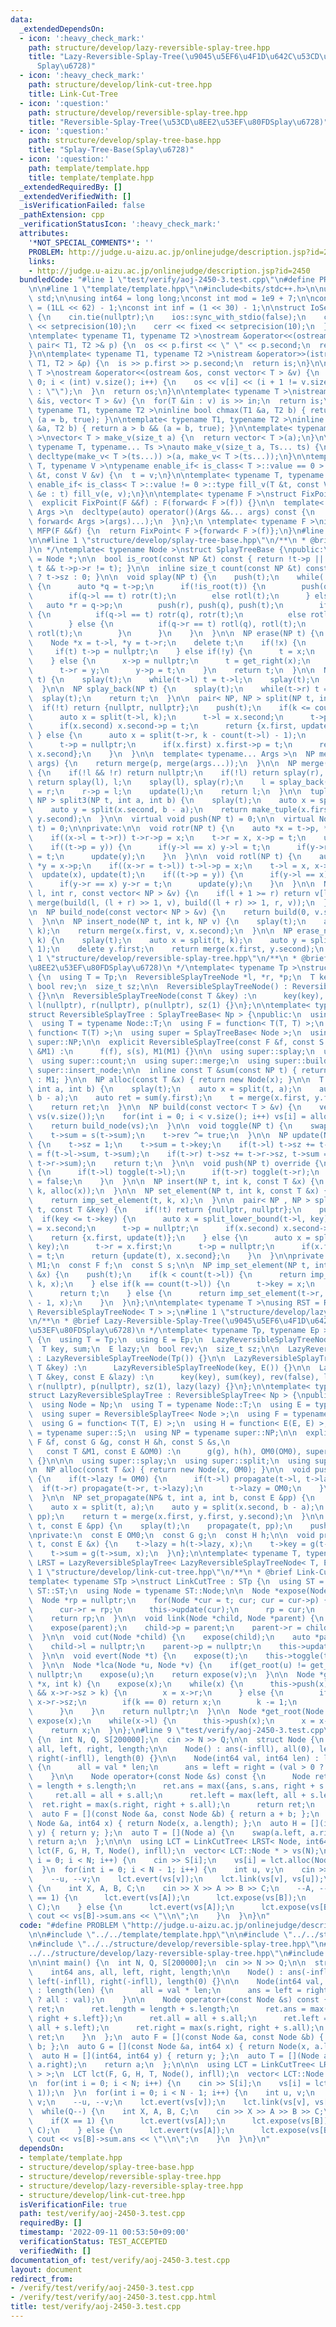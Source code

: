 ```yaml
---
data:
  _extendedDependsOn:
  - icon: ':heavy_check_mark:'
    path: structure/develop/lazy-reversible-splay-tree.hpp
    title: "Lazy-Reversible-Splay-Tree(\u9045\u5EF6\u4F1D\u642C\u53CD\u8EE2\u53EF\u80FD\
      Splay\u6728)"
  - icon: ':heavy_check_mark:'
    path: structure/develop/link-cut-tree.hpp
    title: Link-Cut-Tree
  - icon: ':question:'
    path: structure/develop/reversible-splay-tree.hpp
    title: "Reversible-Splay-Tree(\u53CD\u8EE2\u53EF\u80FDSplay\u6728)"
  - icon: ':question:'
    path: structure/develop/splay-tree-base.hpp
    title: "Splay-Tree-Base(Splay\u6728)"
  - icon: ':question:'
    path: template/template.hpp
    title: template/template.hpp
  _extendedRequiredBy: []
  _extendedVerifiedWith: []
  _isVerificationFailed: false
  _pathExtension: cpp
  _verificationStatusIcon: ':heavy_check_mark:'
  attributes:
    '*NOT_SPECIAL_COMMENTS*': ''
    PROBLEM: http://judge.u-aizu.ac.jp/onlinejudge/description.jsp?id=2450
    links:
    - http://judge.u-aizu.ac.jp/onlinejudge/description.jsp?id=2450
  bundledCode: "#line 1 \"test/verify/aoj-2450-3.test.cpp\"\n#define PROBLEM \"http://judge.u-aizu.ac.jp/onlinejudge/description.jsp?id=2450\"\
    \n\n#line 1 \"template/template.hpp\"\n#include<bits/stdc++.h>\n\nusing namespace\
    \ std;\n\nusing int64 = long long;\nconst int mod = 1e9 + 7;\n\nconst int64 infll\
    \ = (1LL << 62) - 1;\nconst int inf = (1 << 30) - 1;\n\nstruct IoSetup {\n  IoSetup()\
    \ {\n    cin.tie(nullptr);\n    ios::sync_with_stdio(false);\n    cout << fixed\
    \ << setprecision(10);\n    cerr << fixed << setprecision(10);\n  }\n} iosetup;\n\
    \ntemplate< typename T1, typename T2 >\nostream &operator<<(ostream &os, const\
    \ pair< T1, T2 >& p) {\n  os << p.first << \" \" << p.second;\n  return os;\n\
    }\n\ntemplate< typename T1, typename T2 >\nistream &operator>>(istream &is, pair<\
    \ T1, T2 > &p) {\n  is >> p.first >> p.second;\n  return is;\n}\n\ntemplate< typename\
    \ T >\nostream &operator<<(ostream &os, const vector< T > &v) {\n  for(int i =\
    \ 0; i < (int) v.size(); i++) {\n    os << v[i] << (i + 1 != v.size() ? \" \"\
    \ : \"\");\n  }\n  return os;\n}\n\ntemplate< typename T >\nistream &operator>>(istream\
    \ &is, vector< T > &v) {\n  for(T &in : v) is >> in;\n  return is;\n}\n\ntemplate<\
    \ typename T1, typename T2 >\ninline bool chmax(T1 &a, T2 b) { return a < b &&\
    \ (a = b, true); }\n\ntemplate< typename T1, typename T2 >\ninline bool chmin(T1\
    \ &a, T2 b) { return a > b && (a = b, true); }\n\ntemplate< typename T = int64\
    \ >\nvector< T > make_v(size_t a) {\n  return vector< T >(a);\n}\n\ntemplate<\
    \ typename T, typename... Ts >\nauto make_v(size_t a, Ts... ts) {\n  return vector<\
    \ decltype(make_v< T >(ts...)) >(a, make_v< T >(ts...));\n}\n\ntemplate< typename\
    \ T, typename V >\ntypename enable_if< is_class< T >::value == 0 >::type fill_v(T\
    \ &t, const V &v) {\n  t = v;\n}\n\ntemplate< typename T, typename V >\ntypename\
    \ enable_if< is_class< T >::value != 0 >::type fill_v(T &t, const V &v) {\n  for(auto\
    \ &e : t) fill_v(e, v);\n}\n\ntemplate< typename F >\nstruct FixPoint : F {\n\
    \  explicit FixPoint(F &&f) : F(forward< F >(f)) {}\n\n  template< typename...\
    \ Args >\n  decltype(auto) operator()(Args &&... args) const {\n    return F::operator()(*this,\
    \ forward< Args >(args)...);\n  }\n};\n \ntemplate< typename F >\ninline decltype(auto)\
    \ MFP(F &&f) {\n  return FixPoint< F >{forward< F >(f)};\n}\n#line 4 \"test/verify/aoj-2450-3.test.cpp\"\
    \n\n#line 1 \"structure/develop/splay-tree-base.hpp\"\n/**\n * @brief Splay-Tree-Base(Splay\u6728\
    )\n */\ntemplate< typename Node >\nstruct SplayTreeBase {\npublic:\n  using NP\
    \ = Node *;\n\n  bool is_root(const NP &t) const { return !t->p || (t->p->l !=\
    \ t && t->p->r != t); }\n\n  inline size_t count(const NP &t) const { return t\
    \ ? t->sz : 0; }\n\n  void splay(NP t) {\n    push(t);\n    while(!is_root(t))\
    \ {\n      auto *q = t->p;\n      if(!is_root(t)) {\n        push(q), push(t);\n\
    \        if(q->l == t) rotr(t);\n        else rotl(t);\n      } else {\n     \
    \   auto *r = q->p;\n        push(r), push(q), push(t);\n        if(r->l == q)\
    \ {\n          if(q->l == t) rotr(q), rotr(t);\n          else rotl(t), rotr(t);\n\
    \        } else {\n          if(q->r == t) rotl(q), rotl(t);\n          else rotr(t),\
    \ rotl(t);\n        }\n      }\n    }\n  }\n\n  NP erase(NP t) {\n    splay(t);\n\
    \    Node *x = t->l, *y = t->r;\n    delete t;\n    if(!x) {\n      t = y;\n \
    \     if(t) t->p = nullptr;\n    } else if(!y) {\n      t = x;\n      t->p = nullptr;\n\
    \    } else {\n      x->p = nullptr;\n      t = get_right(x);\n      splay(t);\n\
    \      t->r = y;\n      y->p = t;\n    }\n    return t;\n  }\n\n  NP splay_front(NP\
    \ t) {\n    splay(t);\n    while(t->l) t = t->l;\n    splay(t);\n    return t;\n\
    \  }\n\n  NP splay_back(NP t) {\n    splay(t);\n    while(t->r) t = t->r;\n  \
    \  splay(t);\n    return t;\n  }\n\n  pair< NP, NP > split(NP t, int k) {\n  \
    \  if(!t) return {nullptr, nullptr};\n    push(t);\n    if(k <= count(t->l)) {\n\
    \      auto x = split(t->l, k);\n      t->l = x.second;\n      t->p = nullptr;\n\
    \      if(x.second) x.second->p = t;\n      return {x.first, update(t)};\n   \
    \ } else {\n      auto x = split(t->r, k - count(t->l) - 1);\n      t->r = x.first;\n\
    \      t->p = nullptr;\n      if(x.first) x.first->p = t;\n      return {update(t),\
    \ x.second};\n    }\n  }\n\n  template< typename... Args >\n  NP merge(NP p, Args...\
    \ args) {\n    return merge(p, merge(args...));\n  }\n\n  NP merge(NP l, NP r)\
    \ {\n    if(!l && !r) return nullptr;\n    if(!l) return splay(r), r;\n    if(!r)\
    \ return splay(l), l;\n    splay(l), splay(r);\n    l = splay_back(l);\n    l->r\
    \ = r;\n    r->p = l;\n    update(l);\n    return l;\n  }\n\n  tuple< NP, NP,\
    \ NP > split3(NP t, int a, int b) {\n    splay(t);\n    auto x = split(t, a);\n\
    \    auto y = split(x.second, b - a);\n    return make_tuple(x.first, y.first,\
    \ y.second);\n  }\n\n  virtual void push(NP t) = 0;\n\n  virtual Node *update(NP\
    \ t) = 0;\n\nprivate:\n\n  void rotr(NP t) {\n    auto *x = t->p, *y = x->p;\n\
    \    if((x->l = t->r)) t->r->p = x;\n    t->r = x, x->p = t;\n    update(x), update(t);\n\
    \    if((t->p = y)) {\n      if(y->l == x) y->l = t;\n      if(y->r == x) y->r\
    \ = t;\n      update(y);\n    }\n  }\n\n  void rotl(NP t) {\n    auto *x = t->p,\
    \ *y = x->p;\n    if((x->r = t->l)) t->l->p = x;\n    t->l = x, x->p = t;\n  \
    \  update(x), update(t);\n    if((t->p = y)) {\n      if(y->l == x) y->l = t;\n\
    \      if(y->r == x) y->r = t;\n      update(y);\n    }\n  }\n\n  NP build(int\
    \ l, int r, const vector< NP > &v) {\n    if(l + 1 >= r) return v[l];\n    return\
    \ merge(build(l, (l + r) >> 1, v), build((l + r) >> 1, r, v));\n  }\n\nprotected:\n\
    \n  NP build_node(const vector< NP > &v) {\n    return build(0, v.size(), v);\n\
    \  }\n\n  NP insert_node(NP t, int k, NP v) {\n    splay(t);\n    auto x = split(t,\
    \ k);\n    return merge(x.first, v, x.second);\n  }\n\n  NP erase_node(NP t, int\
    \ k) {\n    splay(t);\n    auto x = split(t, k);\n    auto y = split(x.second,\
    \ 1);\n    delete y.first;\n    return merge(x.first, y.second);\n  }\n};\n#line\
    \ 1 \"structure/develop/reversible-splay-tree.hpp\"\n/**\n * @brief Reversible-Splay-Tree(\u53CD\
    \u8EE2\u53EF\u80FDSplay\u6728)\n */\ntemplate< typename Tp >\nstruct ReversibleSplayTreeNode\
    \ {\n  using T = Tp;\n  ReversibleSplayTreeNode *l, *r, *p;\n  T key, sum;\n \
    \ bool rev;\n  size_t sz;\n\n  ReversibleSplayTreeNode() : ReversibleSplayTreeNode(Tp())\
    \ {}\n\n  ReversibleSplayTreeNode(const T &key) :\n      key(key), sum(key), rev(false),\
    \ l(nullptr), r(nullptr), p(nullptr), sz(1) {}\n};\n\ntemplate< typename Np >\n\
    struct ReversibleSplayTree : SplayTreeBase< Np > {\npublic:\n  using Node = Np;\n\
    \  using T = typename Node::T;\n  using F = function< T(T, T) >;\n  using S =\
    \ function< T(T) >;\n  using super = SplayTreeBase< Node >;\n  using NP = typename\
    \ super::NP;\n\n  explicit ReversibleSplayTree(const F &f, const S &s, const T\
    \ &M1) :\n      f(f), s(s), M1(M1) {}\n\n  using super::splay;\n  using super::split;\n\
    \  using super::count;\n  using super::merge;\n  using super::build_node;\n  using\
    \ super::insert_node;\n\n  inline const T &sum(const NP t) { return t ? t->sum\
    \ : M1; }\n\n  NP alloc(const T &x) { return new Node(x); }\n\n  T query(NP &t,\
    \ int a, int b) {\n    splay(t);\n    auto x = split(t, a);\n    auto y = split(x.second,\
    \ b - a);\n    auto ret = sum(y.first);\n    t = merge(x.first, y.first, y.second);\n\
    \    return ret;\n  }\n\n  NP build(const vector< T > &v) {\n    vector< NP >\
    \ vs(v.size());\n    for(int i = 0; i < v.size(); i++) vs[i] = alloc(v[i]);\n\
    \    return build_node(vs);\n  }\n\n  void toggle(NP t) {\n    swap(t->l, t->r);\n\
    \    t->sum = s(t->sum);\n    t->rev ^= true;\n  }\n\n  NP update(NP t) override\
    \ {\n    t->sz = 1;\n    t->sum = t->key;\n    if(t->l) t->sz += t->l->sz, t->sum\
    \ = f(t->l->sum, t->sum);\n    if(t->r) t->sz += t->r->sz, t->sum = f(t->sum,\
    \ t->r->sum);\n    return t;\n  }\n\n  void push(NP t) override {\n    if(t->rev)\
    \ {\n      if(t->l) toggle(t->l);\n      if(t->r) toggle(t->r);\n      t->rev\
    \ = false;\n    }\n  }\n\n  NP insert(NP t, int k, const T &x) {\n    return insert_node(t,\
    \ k, alloc(x));\n  }\n\n  NP set_element(NP t, int k, const T &x) {\n    splay(t);\n\
    \    return imp_set_element(t, k, x);\n  }\n\n  pair< NP , NP > split_lower_bound(NP\
    \ t, const T &key) {\n    if(!t) return {nullptr, nullptr};\n    push(t);\n  \
    \  if(key <= t->key) {\n      auto x = split_lower_bound(t->l, key);\n      t->l\
    \ = x.second;\n      t->p = nullptr;\n      if(x.second) x.second->p = t;\n  \
    \    return {x.first, update(t)};\n    } else {\n      auto x = split_lower_bound(t->r,\
    \ key);\n      t->r = x.first;\n      t->p = nullptr;\n      if(x.first) x.first->p\
    \ = t;\n      return {update(t), x.second};\n    }\n  }\n\nprivate:\n  const T\
    \ M1;\n  const F f;\n  const S s;\n\n  NP imp_set_element(NP t, int k, const T\
    \ &x) {\n    push(t);\n    if(k < count(t->l)) {\n      return imp_set_element(t->l,\
    \ k, x);\n    } else if(k == count(t->l)) {\n      t->key = x;\n      splay(t);\n\
    \      return t;\n    } else {\n      return imp_set_element(t->r, k - count(t->l)\
    \ - 1, x);\n    }\n  }\n};\n\ntemplate< typename T >\nusing RST = ReversibleSplayTree<\
    \ ReversibleSplayTreeNode< T > >;\n#line 1 \"structure/develop/lazy-reversible-splay-tree.hpp\"\
    \n/**\n * @brief Lazy-Reversible-Splay-Tree(\u9045\u5EF6\u4F1D\u642C\u53CD\u8EE2\
    \u53EF\u80FDSplay\u6728)\n */\ntemplate< typename Tp, typename Ep >\nstruct LazyReversibleSplayTreeNode\
    \ {\n  using T = Tp;\n  using E = Ep;\n  LazyReversibleSplayTreeNode *l, *r, *p;\n\
    \  T key, sum;\n  E lazy;\n  bool rev;\n  size_t sz;\n\n  LazyReversibleSplayTreeNode()\
    \ : LazyReversibleSplayTreeNode(Tp()) {}\n\n  LazyReversibleSplayTreeNode(const\
    \ T &key) :\n      LazyReversibleSplayTreeNode(key, E()) {}\n\n  LazyReversibleSplayTreeNode(const\
    \ T &key, const E &lazy) :\n      key(key), sum(key), rev(false), l(nullptr),\
    \ r(nullptr), p(nullptr), sz(1), lazy(lazy) {}\n};\n\ntemplate< typename Np >\n\
    struct LazyReversibleSplayTree : ReversibleSplayTree< Np > {\npublic:\npublic:\n\
    \  using Node = Np;\n  using T = typename Node::T;\n  using E = typename Node::E;\n\
    \  using super = ReversibleSplayTree< Node >;\n  using F = typename super::F;\n\
    \  using G = function< T(T, E) >;\n  using H = function< E(E, E) >;\n  using S\
    \ = typename super::S;\n  using NP = typename super::NP;\n\n  explicit LazyReversibleSplayTree(const\
    \ F &f, const G &g, const H &h, const S &s,\n                                \
    \   const T &M1, const E &OM0) :\n      g(g), h(h), OM0(OM0), super(f, s, M1)\
    \ {}\n\n\n  using super::splay;\n  using super::split;\n  using super::merge;\n\
    \n  NP alloc(const T &x) { return new Node(x, OM0); }\n\n  void push(NP t) override\
    \ {\n    if(t->lazy != OM0) {\n      if(t->l) propagate(t->l, t->lazy);\n    \
    \  if(t->r) propagate(t->r, t->lazy);\n      t->lazy = OM0;\n    }\n    super::push(t);\n\
    \  }\n\n  NP set_propagate(NP& t, int a, int b, const E &pp) {\n    splay(t);\n\
    \    auto x = split(t, a);\n    auto y = split(x.second, b - a);\n    set_propagate(y.first,\
    \ pp);\n    return t = merge(x.first, y.first, y.second);\n  }\n\n  void set_propagate(NP\
    \ t, const E &pp) {\n    splay(t);\n    propagate(t, pp);\n    push(t);\n  }\n\
    \nprivate:\n  const E OM0;\n  const G g;\n  const H h;\n\n  void propagate(NP\
    \ t, const E &x) {\n    t->lazy = h(t->lazy, x);\n    t->key = g(t->key, x);\n\
    \    t->sum = g(t->sum, x);\n  }\n};\n\ntemplate< typename T, typename E >\nusing\
    \ LRST = LazyReversibleSplayTree< LazyReversibleSplayTreeNode< T, E > >;\n#line\
    \ 1 \"structure/develop/link-cut-tree.hpp\"\n/**\n * @brief Link-Cut-Tree\n */\n\
    template< typename STp >\nstruct LinkCutTree : STp {\n  using ST = STp;\n  using\
    \ ST::ST;\n  using Node = typename ST::Node;\n\n  Node *expose(Node *t) {\n  \
    \  Node *rp = nullptr;\n    for(Node *cur = t; cur; cur = cur->p) {\n      this->splay(cur);\n\
    \      cur->r = rp;\n      this->update(cur);\n      rp = cur;\n    }\n    this->splay(t);\n\
    \    return rp;\n  }\n\n  void link(Node *child, Node *parent) {\n    expose(child);\n\
    \    expose(parent);\n    child->p = parent;\n    parent->r = child;\n    this->update(parent);\n\
    \  }\n\n  void cut(Node *child) {\n    expose(child);\n    auto *parent = child->l;\n\
    \    child->l = nullptr;\n    parent->p = nullptr;\n    this->update(child);\n\
    \  }\n\n  void evert(Node *t) {\n    expose(t);\n    this->toggle(t);\n    this->push(t);\n\
    \  }\n\n  Node *lca(Node *u, Node *v) {\n    if(get_root(u) != get_root(v)) return\
    \ nullptr;\n    expose(u);\n    return expose(v);\n  }\n\n  Node *get_kth(Node\
    \ *x, int k) {\n    expose(x);\n    while(x) {\n      this->push(x);\n      if(x->r\
    \ && x->r->sz > k) {\n        x = x->r;\n      } else {\n        if(x->r) k -=\
    \ x->r->sz;\n        if(k == 0) return x;\n        k -= 1;\n        x = x->l;\n\
    \      }\n    }\n    return nullptr;\n  }\n\n  Node *get_root(Node *x) {\n   \
    \ expose(x);\n    while(x->l) {\n      this->push(x);\n      x = x->l;\n    }\n\
    \    return x;\n  }\n};\n#line 9 \"test/verify/aoj-2450-3.test.cpp\"\n\nint main()\
    \ {\n  int N, Q, S[200000];\n  cin >> N >> Q;\n\n  struct Node {\n    int64 ans,\
    \ all, left, right, length;\n\n    Node() : ans(-infll), all(0), left(-infll),\
    \ right(-infll), length(0) {}\n\n    Node(int64 val, int64 len) : length(len)\
    \ {\n      all = val * len;\n      ans = left = right = (val > 0 ? all : val);\n\
    \    }\n\n    Node operator+(const Node &s) const {\n      Node ret;\n      ret.length\
    \ = length + s.length;\n      ret.ans = max({ans, s.ans, right + s.left});\n \
    \     ret.all = all + s.all;\n      ret.left = max(left, all + s.left);\n    \
    \  ret.right = max(s.right, right + s.all);\n      return ret;\n    }\n  };\n\
    \  auto F = [](const Node &a, const Node &b) { return a + b; };\n  auto G = [](const\
    \ Node &a, int64 x) { return Node(x, a.length); };\n  auto H = [](int64, int64\
    \ y) { return y; };\n  auto T = [](Node a) {\n    swap(a.left, a.right);\n   \
    \ return a;\n  };\n\n\n  using LCT = LinkCutTree< LRST< Node, int64 > >;\n  LCT\
    \ lct(F, G, H, T, Node(), infll);\n  vector< LCT::Node * > vs(N);\n\n  for(int\
    \ i = 0; i < N; i++) {\n    cin >> S[i];\n    vs[i] = lct.alloc(Node(S[i], 1));\n\
    \  }\n  for(int i = 0; i < N - 1; i++) {\n    int u, v;\n    cin >> u >> v;\n\
    \    --u, --v;\n    lct.evert(vs[v]);\n    lct.link(vs[v], vs[u]);\n  }\n  while(Q--)\
    \ {\n    int X, A, B, C;\n    cin >> X >> A >> B >> C;\n    --A, --B;\n    if(X\
    \ == 1) {\n      lct.evert(vs[A]);\n      lct.expose(vs[B]);\n      lct.set_propagate(vs[B],\
    \ C);\n    } else {\n      lct.evert(vs[A]);\n      lct.expose(vs[B]);\n     \
    \ cout << vs[B]->sum.ans << \"\\n\";\n    }\n  }\n}\n"
  code: "#define PROBLEM \"http://judge.u-aizu.ac.jp/onlinejudge/description.jsp?id=2450\"\
    \n\n#include \"../../template/template.hpp\"\n\n#include \"../../structure/develop/splay-tree-base.hpp\"\
    \n#include \"../../structure/develop/reversible-splay-tree.hpp\"\n#include \"\
    ../../structure/develop/lazy-reversible-splay-tree.hpp\"\n#include \"../../structure/develop/link-cut-tree.hpp\"\
    \n\nint main() {\n  int N, Q, S[200000];\n  cin >> N >> Q;\n\n  struct Node {\n\
    \    int64 ans, all, left, right, length;\n\n    Node() : ans(-infll), all(0),\
    \ left(-infll), right(-infll), length(0) {}\n\n    Node(int64 val, int64 len)\
    \ : length(len) {\n      all = val * len;\n      ans = left = right = (val > 0\
    \ ? all : val);\n    }\n\n    Node operator+(const Node &s) const {\n      Node\
    \ ret;\n      ret.length = length + s.length;\n      ret.ans = max({ans, s.ans,\
    \ right + s.left});\n      ret.all = all + s.all;\n      ret.left = max(left,\
    \ all + s.left);\n      ret.right = max(s.right, right + s.all);\n      return\
    \ ret;\n    }\n  };\n  auto F = [](const Node &a, const Node &b) { return a +\
    \ b; };\n  auto G = [](const Node &a, int64 x) { return Node(x, a.length); };\n\
    \  auto H = [](int64, int64 y) { return y; };\n  auto T = [](Node a) {\n    swap(a.left,\
    \ a.right);\n    return a;\n  };\n\n\n  using LCT = LinkCutTree< LRST< Node, int64\
    \ > >;\n  LCT lct(F, G, H, T, Node(), infll);\n  vector< LCT::Node * > vs(N);\n\
    \n  for(int i = 0; i < N; i++) {\n    cin >> S[i];\n    vs[i] = lct.alloc(Node(S[i],\
    \ 1));\n  }\n  for(int i = 0; i < N - 1; i++) {\n    int u, v;\n    cin >> u >>\
    \ v;\n    --u, --v;\n    lct.evert(vs[v]);\n    lct.link(vs[v], vs[u]);\n  }\n\
    \  while(Q--) {\n    int X, A, B, C;\n    cin >> X >> A >> B >> C;\n    --A, --B;\n\
    \    if(X == 1) {\n      lct.evert(vs[A]);\n      lct.expose(vs[B]);\n      lct.set_propagate(vs[B],\
    \ C);\n    } else {\n      lct.evert(vs[A]);\n      lct.expose(vs[B]);\n     \
    \ cout << vs[B]->sum.ans << \"\\n\";\n    }\n  }\n}\n"
  dependsOn:
  - template/template.hpp
  - structure/develop/splay-tree-base.hpp
  - structure/develop/reversible-splay-tree.hpp
  - structure/develop/lazy-reversible-splay-tree.hpp
  - structure/develop/link-cut-tree.hpp
  isVerificationFile: true
  path: test/verify/aoj-2450-3.test.cpp
  requiredBy: []
  timestamp: '2022-09-11 00:53:50+09:00'
  verificationStatus: TEST_ACCEPTED
  verifiedWith: []
documentation_of: test/verify/aoj-2450-3.test.cpp
layout: document
redirect_from:
- /verify/test/verify/aoj-2450-3.test.cpp
- /verify/test/verify/aoj-2450-3.test.cpp.html
title: test/verify/aoj-2450-3.test.cpp
---
```

